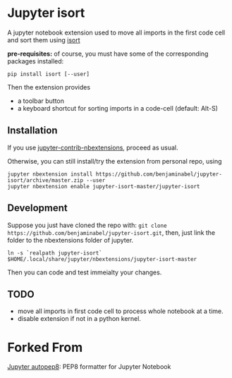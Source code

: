 # Jupyter isort

A jupyter notebook extension used to move all imports in  the first code cell and sort them using [isort](https://github.com/timothycrosley/isort)

**pre-requisites:** of course, you must have some of the corresponding packages installed:

```
pip install isort [--user]
```

Then the extension provides

- a toolbar button
- a keyboard shortcut for sorting imports in a code-cell (default: Alt-S)


## Installation

If you use [jupyter-contrib-nbextensions](https://github.com/ipython-contrib/jupyter_contrib_nbextensions), proceed as usual.

Otherwise, you can still install/try the extension from personal repo, using
```
jupyter nbextension install https://github.com/benjaminabel/jupyter-isort/archive/master.zip --user
jupyter nbextension enable jupyter-isort-master/jupyter-isort
```

## Development
Suppose you just have cloned the repo with: `git clone https://github.com/benjaminabel/jupyter-isort.git`, then, just link the folder to the nbextensions folder of jupyter.


    ln -s `realpath jupyter-isort` $HOME/.local/share/jupyter/nbextensions/jupyter-isort-master

Then you can code and test immeialty your changes.

## TODO

- move all imports in first code cell to process whole notebook at a time.
- disable extension if not in a python kernel.

# Forked From

[Jupyter autopep8](https://github.com/kenkoooo/jupyter-autopep8): PEP8 formatter for Jupyter Notebook
